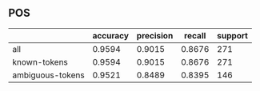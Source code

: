 
## POS

|                  | accuracy | precision | recall | support |
|------------------|----------|-----------|--------|---------|
| all              | 0.9594   | 0.9015    | 0.8676 | 271     |
| known-tokens     | 0.9594   | 0.9015    | 0.8676 | 271     |
| ambiguous-tokens | 0.9521   | 0.8489    | 0.8395 | 146     |

